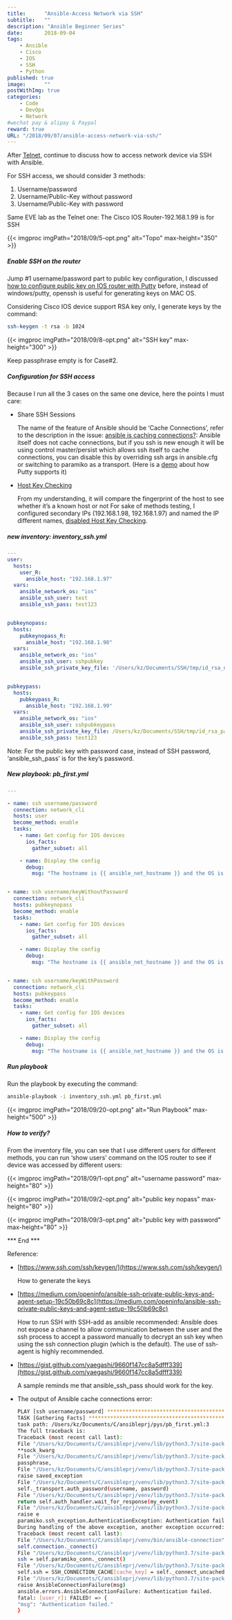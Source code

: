 ```yaml
---
title:      "Ansible-Access Network via SSH"
subtitle:   ""
description: "Ansible Beginner Series"
date:       2018-09-04
tags:
    - Ansible
    - Cisco
    - IOS
    - SSH
    - Python
published: true
image:      ""
postWithImg: true
categories:
    - Code
    - DevOps
    - Network
#wechat pay & alipay & Paypal
reward: true
URL: "/2018/09/07/ansible-access-network-via-ssh/"
---
```

After [Telnet](/2018/09/04/ansible-access-network-via-telnet/), continue to discuss how to access network device via SSH with Ansible.

For SSH access, we should consider 3 methods:

1. Username/password
2. Username/Public-Key without password
3. Username/Public-Key with password

Same EVE lab as the Telnet one: The Cisco IOS Router-192.168.1.99 is for SSH

{{< imgproc imgPath="2018/09/5-opt.png" alt="Topo" max-height="350" >}}

##### Enable SSH on the router

Jump #1 username/password part to public key configuration, I discussed [how to configure public key on IOS router with Putty](/2013/11/08/ios-devices-ssh-key-auth/) before, instead of windows/putty, openssh is useful for generating keys on MAC OS.

Considering Cisco IOS device support RSA key only, I generate keys by  the command:

~~~bash
ssh-keygen -t rsa -b 1024
~~~
{{< imgproc imgPath="2018/09/8-opt.png" alt="SSH key" max-height="300" >}}

Keep passphrase empty is for Case#2.

##### Configuration for SSH access

Because I run all the 3 cases on the same one device, here the points I must care:

- Share SSH Sessions

    The name of the feature of Ansible should be ‘Cache Connections’, refer to the description in the issue: [ansible is caching connections?](https://github.com/ansible/ansible/issues/12006): Ansible itself does not cache connections, but if you ssh is new enough it will be using control master/persist which allows ssh itself to cache connections, you can disable this by overriding ssh args in ansible.cfg or switching to paramiko as a transport. (Here is a [demo](https://www.youtube.com/watch?v=GGYOkwgEGfc&feature=share) about how Putty supports it)

- [Host Key Checking](https://docs.ansible.com/ansible/2.5/user_guide/intro_getting_started.html#host-key-checking)

    From my understanding, it will compare the fingerprint of the host to see whether it’s a known host or not
    For sake of methods testing, I configured secondary IPs (192.168.1.98, 192.168.1.97) and named the IP different names, [disabled Host Key Checking](https://docs.ansible.com/ansible/2.5/user_guide/intro_getting_started.html#host-key-checking).

##### new inventory: inventory_ssh.yml

~~~yaml
---
user:
  hosts:
    user_R:
      ansible_host: "192.168.1.97"
  vars:
    ansible_network_os: "ios"
    ansible_ssh_user: test
    ansible_ssh_pass: test123


pubkeynopass:
  hosts:
    pubkeynopass_R:
      ansible_host: "192.168.1.98"
  vars:
    ansible_network_os: "ios"
    ansible_ssh_user: sshpubkey
    ansible_ssh_private_key_file: '/Users/kz/Documents/SSH/tmp/id_rsa_nokey'


pubkeypass:
  hosts:
    pubkeypass_R:
      ansible_host: "192.168.1.99"
  vars:
    ansible_network_os: "ios"
    ansible_ssh_user: sshpubkeypass
    ansible_ssh_private_key_file: /Users/kz/Documents/SSH/tmp/id_rsa_pass
    ansible_ssh_pass: test123
~~~

Note: For the public key with password case, instead of SSH password,  ‘ansible_ssh_pass’ is for the key’s password.

##### New playbook: pb_first.yml

~~~yaml
---

- name: ssh username/password
  connection: network_cli
  hosts: user
  become_method: enable
  tasks:
    - name: Get config for IOS devices
      ios_facts:
        gather_subset: all

    - name: Display the config
      debug:
        msg: "The hostname is {{ ansible_net_hostname }} and the OS is {{ ansible_net_version }}"


- name: ssh username/keyWithoutPassword
  connection: network_cli
  hosts: pubkeynopass
  become_method: enable
  tasks:
    - name: Get config for IOS devices
      ios_facts:
        gather_subset: all

    - name: Display the config
      debug:
        msg: "The hostname is {{ ansible_net_hostname }} and the OS is {{ ansible_net_version }}"


- name: ssh username/keyWithPassword
  connection: network_cli
  hosts: pubkeypass
  become_method: enable
  tasks:
    - name: Get config for IOS devices
      ios_facts:
        gather_subset: all

    - name: Display the config
      debug:
        msg: "The hostname is {{ ansible_net_hostname }} and the OS is {{ ansible_net_version }}"
~~~

##### Run playbook

Run the playbook by executing the command:

~~~bash
ansible-playbook -i inventory_ssh.yml pb_first.yml
~~~

{{< imgproc imgPath="2018/09/20-opt.png" alt="Run Playbook" max-height="500" >}}

##### How to verify?

From the inventory file, you can see that I use different users for different methods, you can run ‘show users’ command on the IOS router to see if device was accessed by different users:

{{< imgproc imgPath="2018/09/1-opt.png" alt="username password" max-height="80" >}}

{{< imgproc imgPath="2018/09/2-opt.png" alt="public key nopass" max-height="80" >}}

{{< imgproc imgPath="2018/09/3-opt.png" alt="public key with password" max-height="80" >}}

*** End ***

Reference:

- [https://www.ssh.com/ssh/keygen/](https://www.ssh.com/ssh/keygen/)

    How to generate the keys

- [https://medium.com/openinfo/ansible-ssh-private-public-keys-and-agent-setup-19c50b69c8c](https://medium.com/openinfo/ansible-ssh-private-public-keys-and-agent-setup-19c50b69c8c)

    How to run SSH with SSH-add as ansible recommended: Ansible does not expose a channel to allow communication between the user and the ssh process to accept a password manually to decrypt an ssh key when using the ssh connection plugin (which is the default). The use of ssh-agent is highly recommended.

- [https://gist.github.com/yaegashi/9660f147cc8a5dfff339](https://gist.github.com/yaegashi/9660f147cc8a5dfff339)

    A sample reminds me that ansible_ssh_pass should work for the key.

- The output of Ansible cache connections error:

    ~~~bash
    PLAY [ssh username/password] **************************************************************************************************************************
    TASK [Gathering Facts] ********************************************************************************************************************************
    task path: /Users/kz/Documents/C/ansibleprj/pys/pb_first.yml:3
    The full traceback is:
    Traceback (most recent call last):
    File "/Users/kz/Documents/C/ansibleprj/venv/lib/python3.7/site-packages/ansible/plugins/connection/paramiko_ssh.py", line 352, in _connect_uncached
    **sock_kwarg
    File "/Users/kz/Documents/C/ansibleprj/venv/lib/python3.7/site-packages/paramiko/client.py", line 424, in connect
    passphrase,
    File "/Users/kz/Documents/C/ansibleprj/venv/lib/python3.7/site-packages/paramiko/client.py", line 714, in _auth
    raise saved_exception
    File "/Users/kz/Documents/C/ansibleprj/venv/lib/python3.7/site-packages/paramiko/client.py", line 701, in _auth
    self._transport.auth_password(username, password)
    File "/Users/kz/Documents/C/ansibleprj/venv/lib/python3.7/site-packages/paramiko/transport.py", line 1381, in auth_password
    return self.auth_handler.wait_for_response(my_event)
    File "/Users/kz/Documents/C/ansibleprj/venv/lib/python3.7/site-packages/paramiko/auth_handler.py", line 212, in wait_for_response
    raise e
    paramiko.ssh_exception.AuthenticationException: Authentication failed.
    During handling of the above exception, another exception occurred:
    Traceback (most recent call last):
    File "/Users/kz/Documents/C/ansibleprj/venv/bin/ansible-connection", line 105, in start
    self.connection._connect()
    File "/Users/kz/Documents/C/ansibleprj/venv/lib/python3.7/site-packages/ansible/plugins/connection/network_cli.py", line 298, in _connect
    ssh = self.paramiko_conn._connect()
    File "/Users/kz/Documents/C/ansibleprj/venv/lib/python3.7/site-packages/ansible/plugins/connection/paramiko_ssh.py", line 249, in _connect
    self.ssh = SSH_CONNECTION_CACHE[cache_key] = self._connect_uncached()
    File "/Users/kz/Documents/C/ansibleprj/venv/lib/python3.7/site-packages/ansible/plugins/connection/paramiko_ssh.py", line 365, in _connect_uncached
    raise AnsibleConnectionFailure(msg)
    ansible.errors.AnsibleConnectionFailure: Authentication failed.
    fatal: [user_r]: FAILED! => {
    "msg": "Authentication failed."
    }
    ~~~
